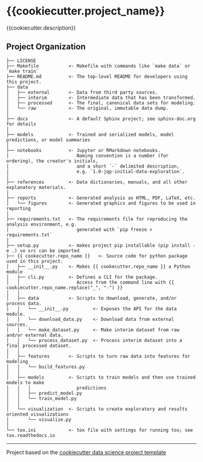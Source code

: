 {{cookiecutter.project_name}}
==============================

{{cookiecutter.description}}

Project Organization
------------

    ├── LICENSE
    ├── Makefile           <- Makefile with commands like `make data` or `make train`
    ├── README.md          <- The top-level README for developers using this project.
    ├── data
    │   ├── external       <- Data from third party sources.
    │   ├── interim        <- Intermediate data that has been transformed.
    │   ├── processed      <- The final, canonical data sets for modeling.
    │   └── raw            <- The original, immutable data dump.
    │
    ├── docs               <- A default Sphinx project; see sphinx-doc.org for details
    │
    ├── models             <- Trained and serialized models, model predictions, or model summaries
    │
    ├── notebooks          <- Jupyter or RMarkdown notebooks.
    |                         Naming convention is a number (for ordering), the creator's initials,
    |                         and a short `-` delimited description,
    |                         e.g. `1.0-jqp-initial-data-exploration`.
    │
    ├── references         <- Data dictionaries, manuals, and all other explanatory materials.
    │
    ├── reports            <- Generated analysis as HTML, PDF, LaTeX, etc.
    │   └── figures        <- Generated graphics and figures to be used in reporting
    │
    ├── requirements.txt   <- The requirements file for reproducing the analysis environment, e.g.
    │                         generated with `pip freeze > requirements.txt`
    │
    ├── setup.py           <- makes project pip installable (pip install -e .) so src can be imported
    ├── {{ cookecutter.repo_name }}   <- Source code for python package used in this project.
    │   ├── __init__.py    <- Makes {{ cookecutter.repo_name }} a Python module
    │   ├── cli.py         <- Defines a CLI for the package. 
    │   │                     Access from the command line with {{ cookiecutter.repo_name.replace("_", "-") }}
    │   │
    │   ├── data           <- Scripts to download, generate, and/or process data.
    │   │   └── __init__.py         <- Exposes the API for the data module.
    │   │   └── download_data.py    <- Download data from external sources.
    │   │   └── make_dataset.py     <- Make interim dataset from raw and/or external data.
    │   │   └── process_dataset.py  <- Process interim dataset into a final processed dataset.
    │   │
    │   ├── features       <- Scripts to turn raw data into features for modeling
    │   │   └── build_features.py
    │   │
    │   ├── models         <- Scripts to train models and then use trained models to make
    │   │   │                 predictions
    │   │   ├── predict_model.py
    │   │   └── train_model.py
    │   │
    │   └── visualization  <- Scripts to create exploratory and results oriented visualizations
    │       └── visualize.py
    │
    └── tox.ini            <- tox file with settings for running tox; see tox.readthedocs.io

--------

Project based on the [cookiecutter data science project template][def]

[def]: https://github.com/trev-f/cookiecutter-data-science
